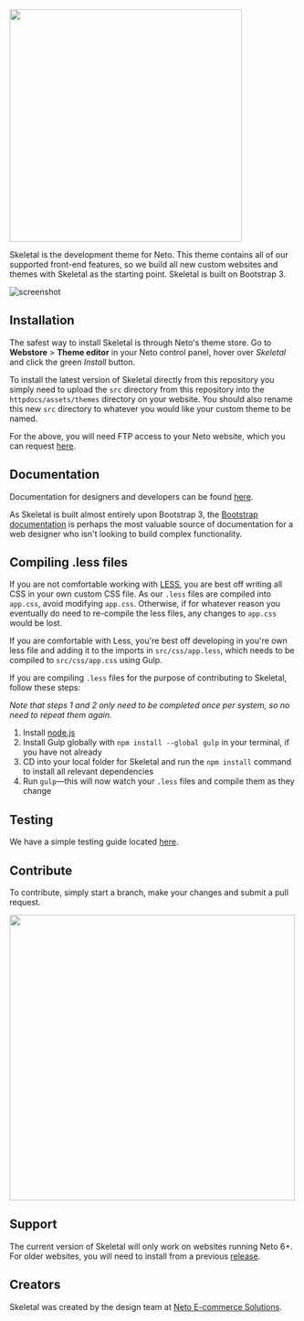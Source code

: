 <img width="407" src="http://design.neto.com.au/assets/uploads/9LEhG1shTr.png">

Skeletal is the development theme for Neto. This theme contains all of our supported front-end features, so we build all new custom websites and themes with Skeletal as the starting point. Skeletal is built on Bootstrap 3.

![screenshot](http://design.neto.com.au/assets/uploads/Ch5ATF1S58.jpg)

## Installation

The safest way to install Skeletal is through Neto's theme store. Go to **Webstore** > **Theme editor** in your Neto control panel, hover over _Skeletal_ and click the green _Install_ button.

To install the latest version of Skeletal directly from this repository you simply need to upload the `src` directory from this repository into the `httpdocs/assets/themes` directory on your website. You should also rename this new `src` directory to whatever you would like your custom theme to be named.

For the above, you will need FTP access to your Neto website, which you can request [here](https://developers.neto.com.au/documentation/web-designers/news-and-tips/how-to-connect-to-neto-via-ftp/).

## Documentation

Documentation for designers and developers can be found [here](https://developers.neto.com.au/).

As Skeletal is built almost entirely upon Bootstrap 3, the [Bootstrap documentation](https://getbootstrap.com/docs/3.3/) is perhaps the most valuable source of documentation for a web designer who isn't looking to build complex functionality.

## Compiling .less files

If you are not comfortable working with [LESS](http://lesscss.org/), you are best off writing all CSS in your own custom CSS file. As our `.less` files are compiled into `app.css`, avoid modifying `app.css`. Otherwise, if for whatever reason you eventually do need to re-compile the less files, any changes to `app.css` would be lost.

If you are comfortable with Less, you're best off developing in you're own less file and adding it to the imports in ``src/css/app.less``, which needs to be compiled to ``src/css/app.css`` using Gulp. 

If you are compiling `.less` files for the purpose of contributing to Skeletal, follow these steps:

_Note that steps 1 and 2 only need to be completed once per system, so no need to repeat them again._

1. Install [node.js](https://nodejs.org/)
2. Install Gulp globally with `npm install --global gulp` in your terminal, if you have not already
3. CD into your local folder for Skeletal and run the `npm install` command to install all relevant dependencies
4. Run `gulp`—this will now watch your `.less` files and compile them as they change

## Testing

We have a simple testing guide located [here](/testing.md).

## Contribute

To contribute, simply start a branch, make your changes and submit a pull request.

<img src="http://design.neto.com.au/assets/uploads/SPe87qvucH.png" width="500">

## Support

The current version of Skeletal will only work on websites running Neto 6+. For older websites, you will need to install from a previous [release](https://github.com/NetoECommerce/Skeletal/releases/tag/2.4.0).

## Creators

Skeletal was created by the design team at [Neto E-commerce Solutions](http://neto.com.au).
